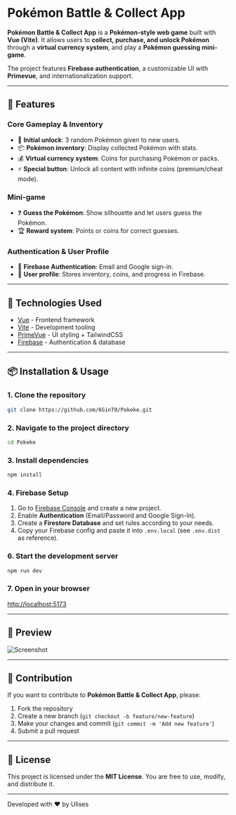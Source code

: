# Pokémon Battle & Collect App

**Pokémon Battle & Collect App** is a **Pokémon-style web game** built with **Vue (Vite)**. It allows users to **collect, purchase, and unlock Pokémon** through a **virtual currency system**, and play a **Pokémon guessing mini-game**.

The project features **Firebase authentication**, a customizable UI with **Primevue**, and internationalization support.

---

## 🚀 Features

### Core Gameplay & Inventory

- 🎁 **Initial unlock**: 3 random Pokémon given to new users.
- 📦 **Pokémon inventory**: Display collected Pokémon with stats.
- 💰 **Virtual currency system**: Coins for purchasing Pokémon or packs.
- ⚡ **Special button**: Unlock all content with infinite coins (premium/cheat mode).

### Mini-game

- ❓ **Guess the Pokémon**: Show silhouette and let users guess the Pokémon.
- 🏆 **Reward system**: Points or coins for correct guesses.

### Authentication & User Profile

- 🔑 **Firebase Authentication**: Email and Google sign-in.
- 👤 **User profile**: Stores inventory, coins, and progress in Firebase.

---

## 📂 Technologies Used

- [Vue](https://vuejs.org/) - Frontend framework
- [Vite](https://vitejs.dev/) - Development tooling
- [PrimeVue](https://primevue.org/) - UI styling + TailwindCSS
- [Firebase](https://firebase.google.com/) - Authentication & database

---

## 📦 Installation & Usage

### 1. Clone the repository

```bash
git clone https://github.com/6GinT0/Pokeke.git
```

### 2. Navigate to the project directory

```bash
cd Pokeke
```

### 3. Install dependencies

```bash
npm install
```

### 4. Firebase Setup

1. Go to [Firebase Console](https://console.firebase.google.com/) and create a new project.
2. Enable **Authentication** (Email/Password and Google Sign-In).
3. Create a **Firestore Database** and set rules according to your needs.
4. Copy your Firebase config and paste it into `.env.local` (see `.env.dist` as reference).

### 6. Start the development server

```bash
npm run dev
```

### 7. Open in your browser

[http://localhost:5173](http://localhost:5173)

---

## 📸 Preview

![Screenshot](https://via.placeholder.com/800x400.png?text=Pok%C3%A9mon+Battle+%26+Collect+App+Screenshot)

---

## 🤝 Contribution

If you want to contribute to **Pokémon Battle & Collect App**, please:

1. Fork the repository
2. Create a new branch (`git checkout -b feature/new-feature`)
3. Make your changes and commit (`git commit -m 'Add new feature'`)
4. Submit a pull request

---

## 📄 License

This project is licensed under the **MIT License**. You are free to use, modify, and distribute it.

---

Developed with ❤️ by Ulises

